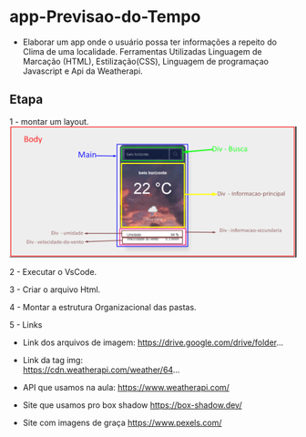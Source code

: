 # app-Previsao-do-Tempo
- Elaborar um app  onde o usuário possa ter  informações a repeito do Clima  de uma localidade.
Ferramentas Utilizadas Linguagem de Marcação (HTML), Estilização(CSS), Linguagem de programaçao Javascript e Api da Weatherapi.

## Etapa
1 - montar um layout.
![alt text](imagens/layout.png)

2 - Executar o VsCode. 

3 - Criar o arquivo Html. 

4 - Montar a estrutura Organizacional das pastas.

  
5 - Links
- Link dos arquivos de imagem:
https://drive.google.com/drive/folder...

- Link da tag img:   
https://cdn.weatherapi.com/weather/64...

- API que usamos na aula:
https://www.weatherapi.com/

- Site que usamos pro box shadow 
https://box-shadow.dev/

- Site com imagens de graça
https://www.pexels.com/

